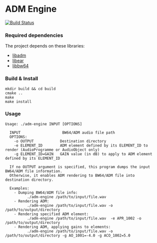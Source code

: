 # ADM Engine

[![Build Status](https://travis-ci.org/media-cloud-ai/adm_engine.svg?branch=master)](https://travis-ci.org/media-cloud-ai/adm_engine)

### Required dependencies

The project depends on these libraries:
- [libadm](https://github.com/IRT-Open-Source/libadm/)
- [libear](https://github.com/ebu/libear)
- [libbw64](https://github.com/IRT-Open-Source/libbw64)

### Build & Install
```
mkdir build && cd build
cmake ..
make
make install
```

### Usage
```
Usage: ./adm-engine INPUT [OPTIONS]

  INPUT                   BW64/ADM audio file path
  OPTIONS:
    -o OUTPUT            Destination directory
    -e ELEMENT_ID        ADM element defined by its ELEMENT_ID to render (AudioProgramme or AudioObject only)
    -g ELEMENT_ID=GAIN   GAIN value (in dB) to apply to ADM element defined by its ELEMENT_ID

  If no OUTPUT argument is specified, this program dumps the input BW64/ADM file information.
  Otherwise, it enables ADM rendering to BW64/ADM file into destination directory.

  Examples:
    - Dumping BW64/ADM file info:
          ./adm-engine /path/to/input/file.wav
    - Rendering ADM:
          ./adm-engine /path/to/input/file.wav -o /path/to/output/directory
    - Rendering specified ADM element:
          ./adm-engine /path/to/input/file.wav  -e APR_1002 -o /path/to/output/directory
    - Rendering ADM, applying gains to elements:
          ./adm-engine /path/to/input/file.wav -o /path/to/output/directory -g AO_1001=-4.0 -g ACO_1002=5.0

```
